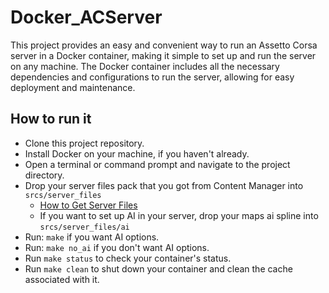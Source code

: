 # Docker_ACServer
This project provides an easy and convenient way to run an Assetto Corsa server in a Docker container, making it simple to set up and run the server on any machine. The Docker container includes all the necessary dependencies and configurations to run the server, allowing for easy deployment and maintenance.

## How to run it

- Clone this project repository.
- Install Docker on your machine, if you haven't already.
- Open a terminal or command prompt and navigate to the project directory.
- Drop your server files pack that you got from Content Manager into `srcs/server_files`
  - [How to Get Server Files](https://zap-hosting.com/guides/docs/assettocorsa-contentmanager/)
  - If you want to set up AI in your server, drop your maps ai spline into `srcs/server_files/ai`
- Run: `make` if you want AI options.
- Run: `make no_ai` if you don't want AI options.
- Run `make status` to check your container's status.
- Run `make clean` to shut down your container and clean the cache associated with it.
